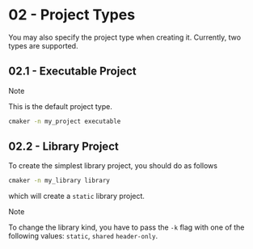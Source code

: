 # 02 - Project Types

You may also specify the project type when creating it. Currently, two\
types are supported.

## 02.1 - Executable Project

> [!NOTE]
> This is the default project type.

```bash
cmaker -n my_project executable
```

## 02.2 - Library Project

To create the simplest library project, you should do as follows

```bash
cmaker -n my_library library
```

which will create a ``static`` library project.

> [!NOTE]
> To change the library kind, you have to pass the ``-k`` flag with one of the\
> following values: ``static``, ``shared`` ``header-only``.

